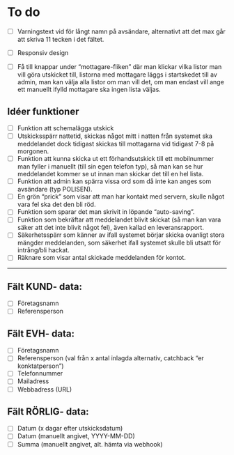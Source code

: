 # To do
- [ ] Varningstext vid för långt namn på avsändare, alternativt att det max går att skriva 11 tecken i det fältet.
- [ ] Responsiv design
- [ ] Få till knappar under “mottagare-fliken” där man klickar vilka listor man vill göra utskicket till, listorna med mottagare läggs i startskedet till av admin, man kan välja alla listor om man vill det, om man endast vill ange ett manuellt ifylld mottagare ska ingen lista väljas.


## Idéer funktioner
- [ ] Funktion att schemalägga utskick
- [ ] Utskicksspärr nattetid, skickas något mitt i natten från systemet ska meddelandet dock tidigast skickas till mottagarna vid tidigast 7-8 på morgonen.
- [ ] Funktion att kunna skicka ut ett förhandsutskick till ett mobilnummer man fyller i manuellt (till sin egen telefon typ), så man kan se hur meddelandet kommer se ut innan man skickar det till en hel lista.
- [ ] Funktion att admin kan spärra vissa ord som då inte kan anges som avsändare (typ POLISEN).
- [ ] En grön “prick” som visar att man har kontakt med servern, skulle något vara fel ska det den bli röd.
- [ ] Funktion som sparar det man skrivit in löpande “auto-saving”.
- [ ] Funktion som bekräftar att meddelandet blivit skickat (så man kan vara säker att det inte blivit något fel), även kallad en leveransrapport.
- [ ] Säkerhetsspärr som känner av ifall systemet börjar skicka ovanligt stora mängder meddelanden, som säkerhet ifall systemet skulle bli utsatt för intrång/bli hackat.
- [ ] Räknare som visar antal skickade meddelanden för kontot.

___

## Fält KUND- data:
- [ ] Företagsnamn
- [ ] Referensperson

## Fält EVH- data:
- [ ] Företagsnamn
- [ ] Referensperson (val från x antal inlagda alternativ, catchback “er konktatperson”)
- [ ] Telefonnummer
- [ ] Mailadress
- [ ] Webbadress (URL)

## Fält RÖRLIG- data: 
- [ ] Datum (x dagar efter utskicksdatum)
- [ ] Datum (manuellt angivet, YYYY-MM-DD)
- [ ] Summa (manuellt angivet, alt. hämta via webhook) 
